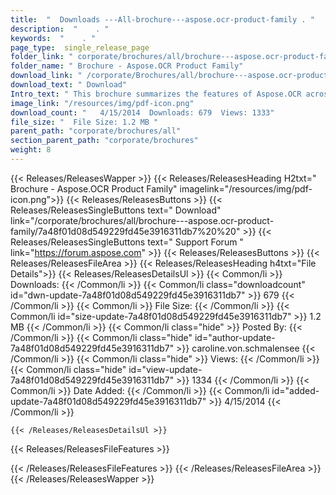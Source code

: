 ```yaml
---
title:  "  Downloads ---All-brochure---aspose.ocr-product-family . " 
description:  "    . " 
keywords:  "    . " 
page_type:  single_release_page
folder_link: " corporate/brochures/all/brochure---aspose.ocr-product-family/"
folder_name: " Brochure - Aspose.OCR Product Family"
download_link: " /corporate/Brochures/all/brochure---aspose.ocr-product-family/7a48f01d08d549229fd45e3916311db7"
download_text: " Download"
Intro_text: " This brochure summarizes the features of Aspose.OCR across all the platforms it ..."
image_link: "/resources/img/pdf-icon.png"
download_count: "   4/15/2014  Downloads: 679  Views: 1333"
file_size: "  File Size: 1.2 MB "
parent_path: "corporate/brochures/all"
section_parent_path: "corporate/brochures"
weight: 8 
---
```


{{< Releases/ReleasesWapper >}}
  {{< Releases/ReleasesHeading H2txt=" Brochure - Aspose.OCR Product Family" imagelink="/resources/img/pdf-icon.png">}}
  {{< Releases/ReleasesButtons >}}
    {{< Releases/ReleasesSingleButtons text=" Download" link="/corporate/brochures/all/brochure---aspose.ocr-product-family/7a48f01d08d549229fd45e3916311db7%20%20" >}}
    {{< Releases/ReleasesSingleButtons text=" Support Forum " link="https://forum.aspose.com" >}}
  {{< Releases/ReleasesButtons >}}
  {{< Releases/ReleasesFileArea >}}
    {{< Releases/ReleasesHeading h4txt="File Details">}}
    {{< Releases/ReleasesDetailsUl >}}
            {{< Common/li  >}} Downloads: {{< /Common/li >}} 
      {{< Common/li class="downloadcount" id="dwn-update-7a48f01d08d549229fd45e3916311db7" >}} 679 {{< /Common/li >}} 
      {{< Common/li  >}} File Size: {{< /Common/li >}} 
      {{< Common/li id="size-update-7a48f01d08d549229fd45e3916311db7" >}} 1.2 MB {{< /Common/li >}} 
      {{< Common/li  class="hide" >}} Posted By: {{< /Common/li >}} 
      {{< Common/li class="hide" id="author-update-7a48f01d08d549229fd45e3916311db7" >}} caroline.von.schmalensee {{< /Common/li >}} 
      {{< Common/li class="hide"  >}} Views: {{< /Common/li >}} 
      {{< Common/li class="hide" id="view-update-7a48f01d08d549229fd45e3916311db7" >}} 1334 {{< /Common/li >}} 
      {{< Common/li  >}} Date Added: {{< /Common/li >}} 
      {{< Common/li id="added-update-7a48f01d08d549229fd45e3916311db7" >}} 4/15/2014 {{< /Common/li >}} 

    {{< /Releases/ReleasesDetailsUl >}}

  {{< Releases/ReleasesFileFeatures >}}
      
  {{< /Releases/ReleasesFileFeatures >}}
 {{< /Releases/ReleasesFileArea >}}
{{< /Releases/ReleasesWapper >}}


